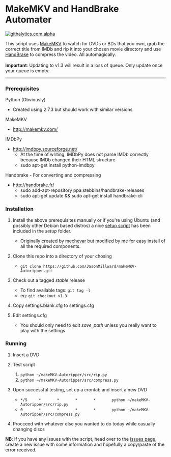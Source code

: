 MakeMKV and HandBrake Automater
===============================
[![githalytics.com alpha](https://cruel-carlota.pagodabox.com/00d3ea266eebd4aa375bb7d1019a9a0e "githalytics.com")](http://githalytics.com/JasonMillward/makeMKV-Autoripper)

This script uses [MakeMKV](http://makemkv.com/) to watch for DVDs or BDs that you own, grab the correct title from IMDb and rip it into your chosen movie directory and use [HandBrake](http://handbrake.fr/) to compress the video. All automagically.
<br><br>
**Important**: Updating to v1.3 will result in a loss of queue. Only update once your queue is empty.
<br>
***

### Prerequisites

Python (Obviously)
* Created using 2.7.3 but should work with similar versions

MakeMKV
* http://makemkv.com/

IMDbPy
* http://imdbpy.sourceforge.net/
    * At the time of writing, IMDbPy does not parse IMDb correctly because IMDb changed their HTML structure
    * sudo apt-get install python-imdbpy

Handbrake - For converting and compressing
* http://handbrake.fr/
    * sudo add-apt-repository ppa:stebbins/handbrake-releases
    * sudo apt-get update && sudo apt-get install handbrake-cli


### Installation

1. Install the above prerequisites manually or if you're using Ubuntu (and possibly other Debian based distros) a nice [setup script](https://github.com/JasonMillward/makeMKV-Autoripper/blob/master/setup/install.sh) has been included in the *setup* folder.
    * Originally created by [mechevar](http://www.makemkv.com/forum2/viewtopic.php?f=3&t=5266) but modified by me for easy install of all the required components.


2. Clone this repo into a directory of your chosing
    * ```git clone https://github.com/JasonMillward/makeMKV-Autoripper.git```


3. Check out a tagged *stable* release
    * To find available tags: ```git tag -l```
    * eg: ```git checkout v1.3```


4. Copy settings.blank.cfg to settings.cfg


5. Edit settings.cfg
    * You should only need to edit *save_path* unless you really want to play with the settings


### Running
1. Insert a DVD

2. Test script
    1. ```python ~/makeMKV-Autoripper/src/rip.py```
    2. ```python ~/makeMKV-Autoripper/src/compress.py```


3. Upon successful testing, set up a crontab and insert a new DVD
    * ```*/5     *       *       *       *       python ~/makeMKV-Autoripper/src/rip.py```
    * ```0       *       *       *       *       python ~/makeMKV-Autoripper/src/compress.py```


4. Procceed with whatever else you wanted to do today while casually changing discs


**NB**: If you have any issues with the script, head over to the [issues page](https://github.com/JasonMillward/makeMKV-Autoripper/issues), create a new issue with some information and hopefully a copy/paste of the error received.
